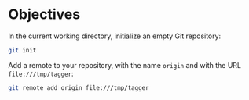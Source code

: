 # Objectives

In the current working directory, initialize an empty Git repository:

```bash
git init
```

Add a remote to your repository, with the name `origin` and with the URL `file:///tmp/tagger`:

```bash
git remote add origin file:///tmp/tagger
```
